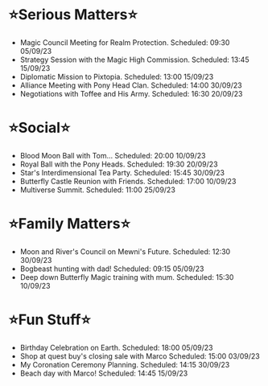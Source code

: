 # ⭐Serious Matters⭐
- Magic Council Meeting for Realm Protection. Scheduled: 09:30 05/09/23
- Strategy Session with the Magic High Commission. Scheduled: 13:45 15/09/23
- Diplomatic Mission to Pixtopia. Scheduled: 13:00 15/09/23
- Alliance Meeting with Pony Head Clan. Scheduled: 14:00 30/09/23
- Negotiations with Toffee and His Army. Scheduled: 16:30 20/09/23

# ⭐Social⭐
- Blood Moon Ball with Tom... Scheduled: 20:00 10/09/23
- Royal Ball with the Pony Heads. Scheduled: 19:30 20/09/23
- Star's Interdimensional Tea Party. Scheduled: 15:45 30/09/23
- Butterfly Castle Reunion with Friends. Scheduled: 17:00 10/09/23
- Multiverse Summit. Scheduled: 11:00 25/09/23

# ⭐Family Matters⭐
- Moon and River's Council on Mewni's Future. Scheduled: 12:30 30/09/23
- Bogbeast hunting with dad! Scheduled: 09:15 05/09/23
- Deep down Butterfly Magic training with mum. Scheduled: 15:30 10/09/23

# ⭐Fun Stuff⭐
- Birthday Celebration on Earth. Scheduled: 18:00 05/09/23
- Shop at quest buy's closing sale with Marco Scheduled: 15:00 03/09/23
- My Coronation Ceremony Planning. Scheduled: 14:15 30/09/23
- Beach day with Marco! Scheduled: 14:45 15/09/23
